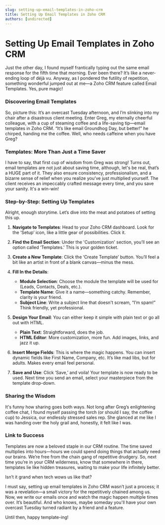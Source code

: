 ```yaml
---
slug: setting-up-email-templates-in-zoho-crm
title: Setting Up Email Templates in Zoho CRM
authors: [undirected]
---
```


# Setting Up Email Templates in Zoho CRM

Just the other day, I found myself frantically typing out the same email response for the fifth time that morning. Ever been there? It’s like a never-ending loop of déjà vu. Anyway, as I pondered the futility of repetition, something wonderful jumped out at me—a Zoho CRM feature called Email Templates. Yes, pure magic!

### Discovering Email Templates

So, picture this: It’s an overcast Tuesday afternoon, and I’m slinking into my chair after a disastrous client meeting. Enter Greg, my eternally cheerful colleague, with a cup of steaming coffee and a life-saving tip—email templates in Zoho CRM. “It’s like email Groundhog Day, but better!” he chirped, handing me the coffee. Well, who needs caffeine when you have Greg?

### Templates: More Than Just a Time Saver

I have to say, that first cup of wisdom from Greg was strong! Turns out, email templates are not just about saving time, although, let's be real, that’s a HUGE part of it. They also ensure consistency, professionalism, and a bizarre sense of relief when you realize you’ve just multiplied yourself. The client receives an impeccably crafted message every time, and you save your sanity. It's a win-win!

### Step-by-Step: Setting Up Templates

Alright, enough storytime. Let’s dive into the meat and potatoes of setting this up.

1. **Navigate to Templates**: Head to your Zoho CRM dashboard. Look for the ‘Setup’ icon, like a little gear of possibilities. Click it.
  
2. **Find the Email Section**: Under the 'Customization' section, you’ll see an option called ‘Templates.’ This is your golden ticket.

3. **Create a New Template**: Click the ‘Create Template’ button. You’ll feel a bit like an artist in front of a blank canvas—minus the mess.

4. **Fill In the Details**:
   - **Module Selection**: Choose the module the template will be used for (Leads, Contacts, Deals, etc.). 
   - **Template Name**: Give it a name—something catchy. Remember, clarity is your friend.
   - **Subject Line**: Write a subject line that doesn't scream, “I’m spam!” Think friendly, yet professional.

5. **Design Your Email**: You can either keep it simple with plain text or go all out with HTML. 
   - **Plain Text**: Straightforward, does the job.
   - **HTML Editor**: More customization, more fun. Add images, links, and jazz it up.

6. **Insert Merge Fields**: This is where the magic happens. You can insert dynamic fields like First Name, Company, etc. It’s like mad libs, but for adults. Makes every email feel personal.

7. **Save and Use**: Click ‘Save,’ and voila! Your template is now ready to be used. Next time you send an email, select your masterpiece from the template drop-down.

### Sharing the Wisdom

It's funny how sharing goes both ways. Not long after Greg’s enlightening coffee chat, I found myself passing the torch (or should I say, the coffee cup) to Jessica, our endlessly stressed sales rep. She glanced at me like I was handing over the holy grail and, honestly, it felt like I was.

### Link to Success

Templates are now a beloved staple in our CRM routine. The time saved multiplies into hours—hours we could spend doing things that actually need our brains. We’re free from the chain gang of repetitive drudgery. So, next time you’re in your CRM wilderness, know that somewhere in there, templates lie like hidden treasures, waiting to make your life infinitely better.

Isn’t it grand when tech wows us like that?

I must say, setting up email templates in Zoho CRM wasn’t just a process; it was a revelation—a small victory for the repetitively chained among us. Now, we write our emails once and watch the magic happen multiple times over. It’s beautiful. And who knows, maybe someday you'll have your own overcast Tuesday turned radiant by a friend and a feature.

Until then, happy template-ing!